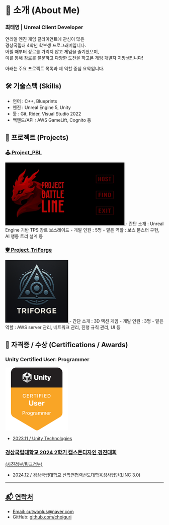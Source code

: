 # 👋 소개 (About Me) 
### 최태영 | Unreal Client Developer

언리얼 엔진 게임 클라이언트에 관심이 많은   
경상국립대 4학년 학부생 프로그래머입니다.   
어릴 때부터 장르를 가리지 않고 게임을 즐겨왔으며,    
이를 통해 장르를 불문하고 다양한 도전을 하고픈 게임 개발자 지망생입니다!   

아래는 주요 프로젝트 목록과 제 역할 중심 요약입니다.



## 🛠️ 기술스택 (Skills)
- 언어 : C++, Blueprints
- 엔진 : Unreal Engine 5, Unity
- 툴 : Git, Rider, Visual Studio 2022
- 백엔드/API : AWS GameLift, Cognito 등



## 📁 프로젝트 (Projects)

### [🕹️ Project_PBL](./Project_PBL/)
<a href="https://youtu.be/-3ciZHhTgDc">
  <img src="./Source/Image/PBL_thumbnail.png" alt="PBL 썸네일" height="200"/>
</a>
- 간단 소개 : Unreal Engine 기반 TPS 장르 보스레이드
- 개발 인원 : 5명
- 맡은 역할 : 보스 몬스터 구현, AI 행동 트리 설계 등


### [🛡️ Project_TriForge](./Project_TriForge/)
<a href="https://youtu.be/lo1SQH9PyY0">
  <img src="./Source/Image/TriForge_thumbnail.png" alt="TriForge 썸네일" height="200"/>
</a>
- 간단 소개 : 3D 액션 게임
- 개발 인원 : 3명
- 맡은 역할 : AWS server 관리, 네트워크 관리, 진행 규칙 관리, UI 등



## 📌 자격증 / 수상 (Certifications / Awards)

### Unity Certified User: Programmer
<a href="https://www.credly.com/badges/66087beb-5e31-41a6-aa80-5e04aa4ca27e/public_url"><img src="./Source/Image/unity-certified-user-programmer.png" height="200">
- 2023.11 / Unity Technologies

### 경상국립대학교 2024 2학기 캡스톤디자인 경진대회
(사진첨부/링크첨부)   
- 2024.12 / 경상국립대학교 산학연협력선도대학육성사업단(LINC 3.0)



---

## 📬 연락처

- Email: cutwoplus@naver.com
- GitHub: [github.com/choiguri](https://github.com/choiguri)
